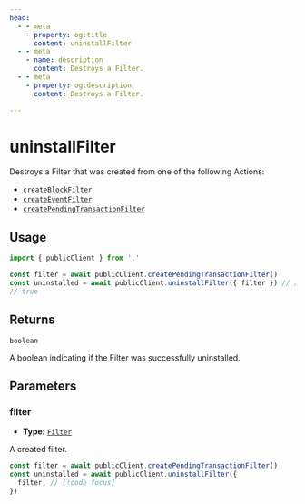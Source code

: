 ```yaml
---
head:
  - - meta
    - property: og:title
      content: uninstallFilter
  - - meta
    - name: description
      content: Destroys a Filter.
  - - meta
    - property: og:description
      content: Destroys a Filter.

---
```


# uninstallFilter

Destroys a Filter that was created from one of the following Actions:

- [`createBlockFilter`](/docs/actions/public/createBlockFilter)
- [`createEventFilter`](/docs/actions/public/createEventFilter)
- [`createPendingTransactionFilter`](/docs/actions/public/createPendingTransactionFilter)

## Usage

```ts
import { publicClient } from '.'

const filter = await publicClient.createPendingTransactionFilter()
const uninstalled = await publicClient.uninstallFilter({ filter }) // [!code focus:99]
// true
```

## Returns

`boolean`

A boolean indicating if the Filter was successfully uninstalled.

## Parameters

### filter

- **Type:** [`Filter`](/docs/glossary/terms#filter)

A created filter.

```ts
const filter = await publicClient.createPendingTransactionFilter()
const uninstalled = await publicClient.uninstallFilter({
  filter, // [!code focus]
})
```
